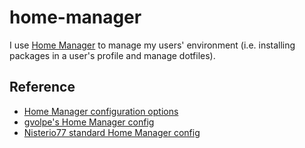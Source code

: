 # home-manager

I use [Home Manager](https://nixos.wiki/wiki/Home_Manager) to manage my users' environment (i.e. installing packages in a user's profile and manage dotfiles).

## Reference

- [Home Manager configuration options](https://nix-community.github.io/home-manager/options.html)
- [gvolpe's Home Manager config](https://github.com/gvolpe/nix-config/tree/master/home)
- [Nisterio77 standard Home Manager config](https://github.com/Misterio77/nix-starter-configs/tree/main/standard/home-manager)
